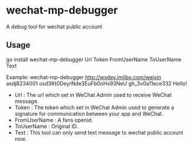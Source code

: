# wechat-mp-debugger
A debug tool for wechat public account

## Usage

go install
wechat-mp-debugger Url Token FromUserName ToUserName Text

Example:
wechat-mp-debugger http://wxdev.imlibo.com/weixin asdj8234001 osd3Kt0DeyrNde3EuFb0oHs93NeU gh_3v0a11ece332 Hello!

* Url : The url which set in WeChat Admin used to receive WeChat message.
* Token : The token which set in WeChat Admin used to generate a signature for communication between your app and WeChat.
* FromUserName : A fans openid.
* ToUserName : Original ID.
* Text : This tool can only send text message to wechat public account now.

